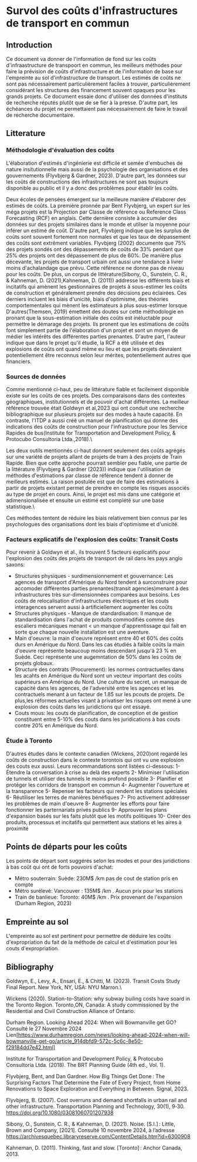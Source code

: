# Survol des coûts d'infrastructures de transport en commun

## Introduction
Ce document va donner de l'information de fond sur les coûts d'infraastructure de transpoort en commun, les meilleurs méthodes pour faire la prévision de coûts d'infrastructure et de l'information de base sur l'empreinte au sol d'infrastructure de transport. Les estimés de coûts ne sont pas nécessairement particulièrement faciles à trouver, particulièrement  considérant les structures des financement souvent opaques pour les grands projets. Ce document essaie donc d'utiliser des données d'instituts de recherche réputés plutôt que de se fier à la presse. D'autre part, les échéances du projet ne permettaient pas nécessairement de faire le travail de recherche documentaire.


## Litterature

### Méthodologie d'évaluation des coûts
L'élaboration d'estimés d'ingénierie est difficile et semée d'embuches de nature insitutionnelle mais aussi de la psychologie des organisations et des gouvernements (Flyvbjerg & Gardner, 2023). D'autre part, les données sur les coûts de constructions des infrastructures ne sont pas toujours disponible au public et il y a donc des problèmes pour établir les coûts. 

Deux écoles de pensées émergent sur la meilleure manière d'élaborer des estimés de coûts. La première pronnée par Bent Flyvbjerg, un expert sur les méga projets est la Projection par Classe de référence ou Reference Class Forecasting (RCF) en anglais. Cette dernière consiste à accumuler des données sur des projets similaires dans le monde et utilser la moyenne pour inférer un estimé de coût. D'autre part, Flyvbjerg indique que les surplus de coûts sont souvent fortement non normales et que les taux de dépassement des coûts sont extrêment variables.  Flyvbjerg (2002) documente que 75% des projets sondés ont des dépassements de coûts de 33% pendant que 25% des projets ont des dépassement de plus de 60%. De manière plus décevante, les projets de transport urbain ont aussi une tendance à livrer moins d'achalandage que prévu. Cette référence ne donne pas de niveau pour les coûts. 
De plus, un corpus de littérature(Sibony, O., Sunstein, C. R., & Kahneman, D. (2021),Kahneman, D. (2011)) addresse les différents biais et incitatifs qui amènent les gestionnaires de projets à sous-estimer les coûts de construction et généralement prendre des décisions peu éclairées. Ces derniers incluent les biais d'unicité, biais d'optimisme, des théories comportementales qui mènent les estimateurs à plus sous-estimer lorsque 
D'autres(Themsen, 2019) émettent des doutes sur cette méthodologie en pronant que la sous-estimation initiale des coûts est inéluctable pour permettre le démarage des projets. Ils pronent que les estimations de coûts font simplement partie de l'élaboration d'un projet et sont un moyen de médier les intérêts des différentes parties prenantes. D'autre part, l'auteur indique que dans le projet qu'il étudie, la RCF a été utilisée et des explosions de coûts ont quand même eu lieu et que les projets devraient potentiellement être reconnus selon leur mérites, potentiellement autres que financiers.

### Sources de données
Comme mentionné ci-haut, peu de littérature fiable et facilement disponible existe sur les coûts de ces projets. Des comparaisons dans des contextes géographiques, institutionnels et de pouvoir d'achat différentes. La meilleur référence trouvée était Goldwyn et al,2023 qui ont conduit une recherche bibliographique sur plusieurs projets sur des modes à haute capacité. En contraste, l'ITDP a aussi créé un manuel de planification qui donne des indications des coûts de construction pour l'infrastructure pour les Service Rapides de bus(Institute for Transportation and Development Policy, & Protocubo Consultoria Ltda.,2018).\

Les deux outils mentionnés ci-haut donnent seulement des coûts agrégés sur une variété de projets allant de projets de tram à des projets de Train Rapide. Bien que cette approche pourrait sembler peu fiable, une partie de la littérature (Flyvbjerg & Gardner (2023)) indique que l'utilisation de méthodes d'estimations par classe de référence tendent à donner de meilleurs estimés. La raison postulée est que de faire des estimations à partir de projets existant permet de prendre en compte les risques associés au type de projet en cours. Ainsi, le projet est mis dans une catégorie et adimensionalisée  et ensuite un estimé est complété sur une base statistique.\

Ces méthodes tentent de réduire les biais relativement bien connus par les psychologues des organisations dont les biais d'optimisme et d'unicité.
### Facteurs explicatifs de l'explosion des coûts: Transit Costs
Pour revenir à Goldwyn et al., ils trouvent 5 facteurs explicatifs pour l'explosion des coûts des projets de transport de rail dans les pays anglo saxons:
 - Structures physiques - surdimensionnement et gouvernance: Les agences de transport d'Amérique du Nord tendent à surconstruire pour accomoder différentes parties prenantes(transit agencies)menant à des infrastructures très sur-dimensionnées comparées aux besoins. Les coûts de relocalisation d'infrastructures électriques et les couts interagences servent aussi à artificiellement augmenter les coûts
 - Structures physiques - Manque de standardisation: Il manque de standardisation dans l'achat de produits commodifiés comme des escaliers mécaniques menant < un manque d'apprentissage qui fait en sorte que chaque nouvelle installation est une aventure.
 - Main d'oeuvre: la main d'oeuvre représent entre 40 et 60% des coûts durs en Amérique du Nord. Dans les cas étudiés à faible coûts la main d'oeuvre représente beaucoup moins descendant jusqu'à  23 % en Suède. Ceci représente une augemntation de 50% dans les coûts de projets globaux.
 - Structure des contrats (Procurement): les normes contractuelles dans les acahts en Amérique du Nord sont un vecteur important des coûts supérieurs en Amérique du Nord. Une culture du secret, un manque de capacité dans les agences, de l'adversité entre les agences et les contractuels menant à un facteur de 1.85 sur les pcouts de projets. De plus,les réformes actuelles visant à privatiser les risques ont mené à une explosion des coûts dans les juridictions qui ont essayé.
 - Couts mous: les couts de planification, de conception et de gestion constituent entre 5-10% des couts dans les juridications à bas couts contre 20% en Amérique du Nord.
### Étude à Toronto
D'autres études dans le contexte canadien (Wickens, 2020)ont regardé les coûts de construction dans le contexte torontois qui ont vu une explosion des couts eux aussi. Leurs recommandations sont listées ci-dessous:
1- Étendre la conversation à crise au delà des experts
2- Minimiser l'utilisation de tunnels et utiliser des tunnels le moins profond possible
3- Planifier et protéger les corridors de transport en commun
4- Augmenter l'ouverture et la transparence
5- Repenser les facteurs qui rendent les stations spéciales
6- Réutiliser les terres de manières bénéfiques
7- Pro activement addresser les problèmes de main d'oeuvre
8- Augmenter les efforts pour faire fonctionner les parternariats privés publics
9- Approuver les plans d'expansion basés sur les faits plutôt que les motifs politiques
10- Créer des produits, processus et incitatifs qui permettent aux stations et les aires à proximité

## Points de départs pour les coûts
Les points de départ sont suggérés selon les modes et pour des juridictions à bas coût qui ont de forts pouvoirs d'achat:
- Métro souterrain: Suède: 230M$ /km pas de cout de station pris en compte
- Métro surélevé: Vancouver : 135M$ /km . Aucun prix pour les stations 
- Train de banlieue: Toronto: 40M$ /km . Prix provenant de l'expansion (Durham Region, 2023)

## Empreinte au sol
L'empreinte au sol est pertinent pour permettre de déduire les coûts d'expropriation du fait de la méthode de calcul et d'estimation pour les couts d'expropriation. 


## Bibliography
Goldwyn, E., Levy, A., Ensari, E., & Chitti, M. (2023). Transit Costs Study Final Report. New York, NY, USA: NYU Marron.\

Wickens (2020). Station-to-Station: why subway builing costs have soard in the Toronto Region. Toronto,ON, Canada: A study commissioned by the Residential and Civil Construction Alliance of Ontario.

Durham Region. Looking Ahead 2024: When will Bowmanville get GO? Consulté le 27 Novembre 2024 Lien[https://www.durhamregion.com/news/looking-ahead-2024-when-will-bowmanville-get-go/article_914dbfd9-572c-5c6c-8e50-f29184dd7e42.html]

Institute for Transportation and Development Policy, & Protocubo Consultoria Ltda. (2018). The BRT Planning Guide (4th ed., Vol. 1).

Flyvbjerg, Bent, and Dan Gardner. How Big Things Get Done : The Surprising Factors That Determine the Fate of Every Project, from Home Renovations to Space Exploration and Everything in Between. Signal, 2023.

Flyvbjerg, B. (2007). Cost overruns and demand shortfalls in urban rail and other infrastructure. Transportation Planning and Technology, 30(1), 9‑30. https://doi.org/10.1080/03081060701207938

Sibony, O., Sunstein, C. R., & Kahneman, D. (2021). Noise. [S.I.] : Little, Brown and Company, [2021]. Consulté 10 novembre 2024, à l’adresse https://archivesquebec.libraryreserve.com/ContentDetails.htm?id=6300908

Kahneman, D. (2011). Thinking, fast and slow. [Toronto] : Anchor Canada, 2013.

